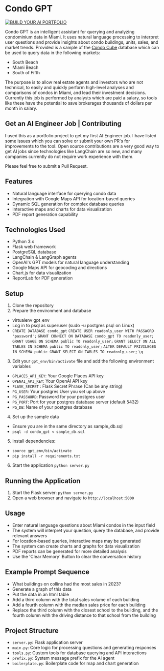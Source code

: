 # Condo GPT

[![BUILD YOUR AI PORTFOLIO](https://img.youtube.com/vi/k7zFH1PYaRA/0.jpg)](https://www.youtube.com/watch?v=k7zFH1PYaRA)

Condo GPT is an intelligent assistant for querying and analyzing condominium data in Miami. It uses natural language processing to interpret user questions and provide insights about condo buildings, units, sales, and market trends.
Provided is a sample of the [Condo Cube]([https://duckduckgo.com](https://condo-cube.com/)) database which can be used to query data in the following markets:
- South Beach
- Miami Beach
- South of Fifth

The purpose is to allow real estate agents and investors who are not technical, to easily and quickly perform high-level analyses and comparisons of condos in Miami, and lead their investment decisions. Currently this job is performed by analysts which are paid a salary, so tools like these have the potential to save brokerages thousands of dollars per month in salary.

## Get an AI Engineer Job | Contributing
I used this as a portfolio project to get my first AI Engineer job. I have listed some issues which you can solve or submit your own PR's for improvements to the tool. Open source contributions are a very good way to get AI jobs since technologies like LangChain are so new, and many companies currently do not require work experience with them.

Please feel free to submit a Pull Request.

## Features

- Natural language interface for querying condo data
- Integration with Google Maps API for location-based queries
- Dynamic SQL generation for complex database queries
- Interactive maps and charts for data visualization
- PDF report generation capability

## Technologies Used

- Python 3.x
- Flask web framework
- PostgreSQL database
- LangChain & LangGraph agents
- OpenAI's GPT models for natural language understanding
- Google Maps API for geocoding and directions
- Chart.js for data visualization
- ReportLab for PDF generation

## Setup

1. Clone the repository
2. Prepare the environment and database
-  virtualenv gpt_env
-  Log in to psql as superuser (sudo -u postgres psql on Linux)
-  `CREATE DATABASE condo_gpt`
   `CREATE USER readonly_user WITH PASSWORD 'password';`
   `GRANT CONNECT ON DATABASE condo_gpt TO readonly_user;`
   `GRANT USAGE ON SCHEMA public TO readonly_user;`
   `GRANT SELECT ON ALL TABLES IN SCHEMA public TO readonly_user;`
   `ALTER DEFAULT PRIVILEGES IN SCHEMA public GRANT SELECT ON TABLES TO readonly_user;`
   `\q`
3. Edit your `gpt_env/bin/activate` file and add the following environment variables
- `GPLACES_API_KEY`: Your Google Places API key
- `OPENAI_API_KEY`: Your OpenAI API key
- `FLASK_SECRET` : Flask Secret Phrase (Can be any string)
- `PG_USER`: Your postgres User you set up above
- `PG_PASSWORD`: Password for your postgres user
- `PG_PORT`: Port for your postgres database server (default 5432)
- `PG_DB`: Name of your postgres database
4. Set up the sample data
-  Ensure you are in the same directory as sample_db.sql
-  `psql -d condo_gpt < sample_db.sql`
5. Install dependencies:
- `source gpt_env/bin/activate`
- `pip install -r requirements.txt`
6. Start the application
`python server.py`

## Running the Application

1. Start the Flask server:
`python server.py`
2. Open a web browser and navigate to `http://localhost:5000`

## Usage

- Enter natural language questions about Miami condos in the input field
- The system will interpret your question, query the database, and provide relevant answers
- For location-based queries, interactive maps may be generated
- The system can create charts and graphs for data visualization
- PDF reports can be generated for more detailed analysis
- Use the 'Clear Memory' Button to clear the conversation history

## Example Prompt Sequence
- What buildings on collins had the most sales in 2023?
- Generate a graph of this data
- Put the data in an html table
- Add a third column with the total sales volume of each building
- Add a fourth column with the median sales price for each building
- Replace the third column with the closest school to the building, and the fourth column with the driving distance to that school from the building

## Project Structure

- `server.py`: Flask application server
- `main.py`: Core logic for processing questions and generating responses
- `tools.py`: Custom tools for database querying and API interactions
- `prefix.py`: System message prefix for the AI agent
- `boilerplate.py`: Boilerplate code for map and chart generation

